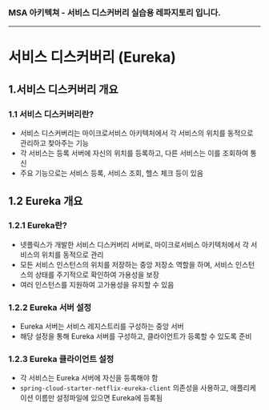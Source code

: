 ### MSA 아키텍쳐 - 서비스 디스커버리 실습용 레파지토리 입니다.
---
# 서비스 디스커버리 (Eureka)

## 1.서비스 디스커버리 개요

### 1.1 서비스 디스커버리란?

- 서비스 디스커버리는 마이크로서비스 아키텍처에서 각 서비스의 위치를 동적으로 관리하고 찾아주는 기능
- 각 서비스는 등록 서버에 자신의 위치를 등록하고, 다른 서비스는 이를 조회하여 통신
- 주요 기능으로는 서비스 등록, 서비스 조회, 헬스 체크 등이 있음

## 1.2 Eureka 개요

### 1.2.1 Eureka란?

- 넷플릭스가 개발한 서비스 디스커버리 서버로, 마이크로서비스 아키텍처에서 각 서비스의 위치를 동적으로 관리
- 모든 서비스 인스턴스의 위치를 저장하는 중앙 저장소 역할을 하며, 서비스 인스턴스의 상태를 주기적으로 확인하여 가용성을 보장
- 여러 인스턴스를 지원하여 고가용성을 유지할 수 있음

### 1.2.2 Eureka 서버 설정

- Eureka 서버는 서비스 레지스트리를 구성하는 중앙 서버
- 해당 설정을 통해 Eureka 서버를 구성하고, 클라이언트가 등록할 수 있도록 준비

### 1.2.3 Eureka 클라이언트 설정

- 각 서비스는 Eureka 서버에 자신을 등록해야 함
- `spring-cloud-starter-netflix-eureka-client` 의존성을 사용하고, 애플리케이션 이름만 설정파일에 있으면 Eureka에 등록됨



  
